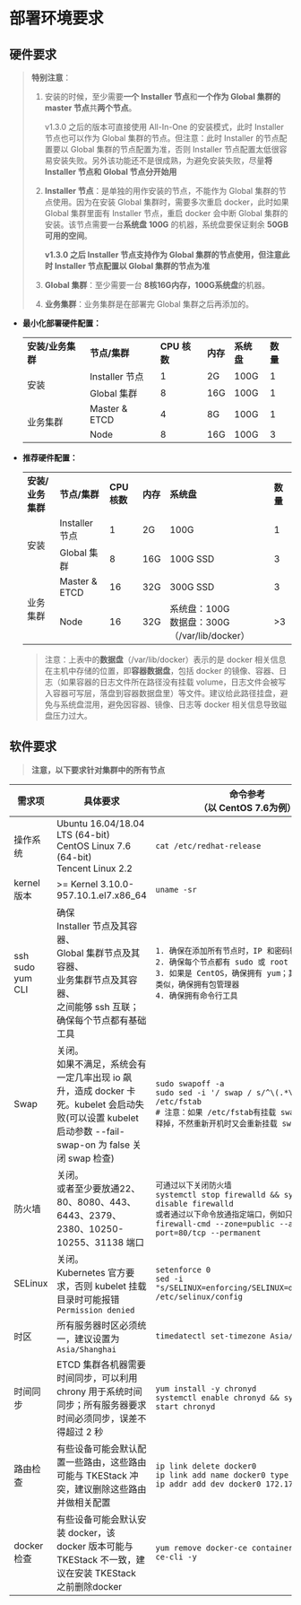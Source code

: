 #  部署环境要求

## 硬件要求

> **特别注意**：
>
> 1. 安装的时候，至少需要**一个 Installer 节点**和**一个作为 Global 集群的 master 节点**共**两个节点**。
>
>    v1.3.0 之后的版本可直接使用 All-In-One 的安装模式，此时 Installer 节点也可以作为 Global 集群的节点。但注意：此时 Installer 的节点配置要以 Global 集群的节点配置为准，否则 Installer 节点配置太低很容易安装失败。另外该功能还不是很成熟，为避免安装失败，尽量**将 Installer 节点和 Global 节点分开始用**
>
> 2. **Installer 节点**：是单独的用作安装的节点，不能作为 Global 集群的节点使用。因为在安装 Global 集群时，需要多次重启 docker，此时如果 Global 集群里面有 Installer 节点，重启 docker 会中断 Global 集群的安装。该节点需要一台**系统盘 100G** 的机器，系统盘要保证剩余 **50GB 可用的空间**。
>
>    **v1.3.0 之后 Installer 节点支持作为 Global 集群的节点使用，但注意此时 Installer 节点配置以 Global 集群的节点为准**
>
> 3. **Global 集群**：至少需要一台 **8核16G内存，100G系统盘**的机器。
>
> 4. **业务集群**：业务集群是在部署完 Global 集群之后再添加的。


* **最小化部署硬件配置：**

    <table>
        <tr>
            <td><strong>安装/业务集群</strong></td>
            <td><strong>节点/集群 </td>
            <td><strong>CPU 核数 </td>
            <td><strong>内存</td>
            <td><strong>系统盘</td>
            <td><strong>数量</td>
        </tr>
        <tr>
            <td rowspan="2">安装</td>
            <td>Installer 节点</td>
            <td>1</td>
            <td>2G</td>
            <td>100G</td>
            <td>1</td>
        </tr>
        <tr>
            <td>Global 集群</td>
            <td>8</td>
            <td>16G</td>
            <td>100G</td>
            <td>1</td>
        </tr>
        <tr>
            <td rowspan="2">业务集群</td>
            <td>Master & ETCD</td>
            <td>4</td>
            <td>8G</td>
            <td>100G</td>
            <td>1</td>
        </tr>
        <tr>
            <td>Node</td>
            <td>8</td>
            <td>16G</td>
            <td>100G</td>
            <td>3</td>
        </tr>
    </table>



* **推荐硬件配置：**

    <table>
        <tr>
            <td><strong>安装/业务集群</strong></td>
            <td><strong>节点/集群 </td>
            <td><strong>CPU 核数 </td>
            <td><strong>内存</td>
            <td><strong>系统盘</td>
            <td><strong>数量</td>
        </tr>
        <tr>
            <td rowspan="2">安装</td>
            <td>Installer 节点</td>
            <td>1</td>
            <td>2G</td>
            <td>100G</td>
            <td>1</td>
        </tr>
        <tr>
            <td>Global 集群</td>
            <td>8</td>
            <td>16G</td>
            <td>100G SSD</td>
            <td>3</td>
        </tr>
        <tr>
            <td rowspan="2">业务集群</td>
            <td>Master & ETCD</td>
            <td>16</td>
            <td>32G</td>
            <td>300G SSD</td>
            <td>3</td>
        </tr>
        <tr>
            <td>Node</td>
            <td>16</td>
            <td>32G</td>
            <td>系统盘：100G<br>数据盘：300G （/var/lib/docker） </td>
            <td>>3</td>
        </tr>
    </table>
    
    > 注意：上表中的**数据盘**（/var/lib/docker）表示的是 docker 相关信息在主机中存储的位置，即**容器数据盘**，包括 docker 的镜像、容器、日志（如果容器的日志文件所在路径没有挂载 volume，日志文件会被写入容器可写层，落盘到容器数据盘里）等文件。建议给此路径挂盘，避免与系统盘混用，避免因容器、镜像、日志等 docker 相关信息导致磁盘压力过大。

## 软件要求

> **注意，以下要求针对集群中的所有节点**

| 需求项                          | 具体要求                                                     | 命令参考<br>（以 CentOS 7.6为例）                            |
| ------------------------------- | ------------------------------------------------------------ | ------------------------------------------------------------ |
| 操作系统                        | Ubuntu 16.04/18.04 LTS (64-bit) <br>CentOS Linux 7.6 (64-bit)<br>Tencent Linux 2.2 | `cat /etc/redhat-release`                                    |
| kernel 版本                     | >= Kernel 3.10.0-957.10.1.el7.x86_64                         | `uname -sr`                                                  |
| ssh<br />sudo<br />yum<br />CLI | 确保<br> Installer 节点及其容器、<br>Global 集群节点及其容器、<br>业务集群节点及其容器、<br>之间能够 ssh 互联；<br />确保每个节点都有基础工具 | `1. 确保在添加所有节点时，IP 和密码输入正确。`<br/>`2. 确保每个节点都有 sudo 或 root 权限`<br />`3. 如果是 CentOS，确保拥有 yum；其他操作系统类似，确保拥有包管理器`<br />`4. 确保拥有命令行工具` |
| Swap                            | 关闭。<br />如果不满足，系统会有一定几率出现 io 飙升，造成 docker 卡死。kubelet 会启动失败(可以设置 kubelet 启动参数 --fail-swap-on 为 false 关闭 swap 检查) | `sudo swapoff -a`<br/>`sudo sed -i '/ swap / s/^\(.*\)$/#\1/g' /etc/fstab`<br/>`# 注意：如果 /etc/fstab有挂载 swap，必须要注释掉，不然重新开机时又会重新挂载 swap` |
| 防火墙                          | 关闭。<br />或者至少要放通22、80、8080、443、6443、2379、2380、10250-10255、31138 端口 | `可通过以下关闭防火墙`<br />`systemctl stop firewalld && systemctl disable firewalld`<br />`或者通过以下命令放通指定端口，例如只放通80端口`<br />`firewall-cmd --zone=public --add-port=80/tcp --permanent` |
| SELinux                         | 关闭。<br />Kubernetes 官方要求，否则 kubelet 挂载目录时可能报错 `Permission denied` | `setenforce 0` <br/>`sed -i "s/SELINUX=enforcing/SELINUX=disabled/g" /etc/selinux/config` |
| 时区                            | 所有服务器时区必须统一，建议设置为 `Asia/Shanghai`           | `timedatectl set-timezone Asia/Shanghai`                     |
| 时间同步                        | ETCD 集群各机器需要时间同步，可以利用 chrony 用于系统时间同步；所有服务器要求时间必须同步，误差不得超过 2 秒 | `yum install -y chronyd` <br/>`systemctl enable chronyd && systemctl start chronyd` |
| 路由检查                        | 有些设备可能会默认配置一些路由，这些路由可能与 TKEStack 冲突，建议删除这些路由并做相关配置 | `ip link delete docker0`<br/>`ip link add name docker0 type bridge`<br/>`ip addr add dev docker0 172.17.0.1/16` |
| docker 检查                     | 有些设备可能会默认安装 docker，该 docker 版本可能与 TKEStack 不一致，建议在安装 TKEStack 之前删除docker | `yum remove docker-ce containerd docker-ce-cli -y`           |